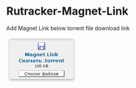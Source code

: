 # Rutracker-Magnet-Link
Add Magnet Link below torrent file download link

![alt text](https://raw.githubusercontent.com/RasAlhague/Rutracker-Magnet-Link/master/Screen%20Shot%2006-07-15%20at%2006.03%20PM.PNG)
